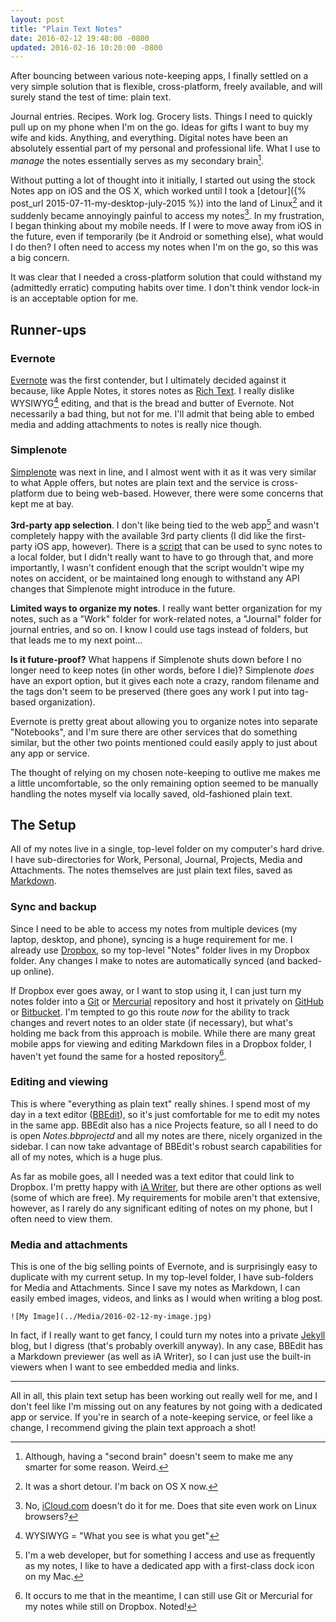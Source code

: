 ```yaml
---
layout: post
title: "Plain Text Notes"
date: 2016-02-12 19:48:00 -0800
updated: 2016-02-16 10:20:00 -0800
---
```


After bouncing between various note-keeping apps, I finally settled on a very simple solution that is flexible, cross-platform, freely available, and will surely stand the test of time: plain text.

<!--more-->

Journal entries. Recipes. Work log. Grocery lists. Things I need to quickly pull up on my phone when I'm on the go. Ideas for gifts I want to buy my wife and kids. Anything, and everything. Digital notes have been an absolutely essential part of my personal and professional life. What I use to *manage* the notes essentially serves as my secondary brain[^1].

Without putting a lot of thought into it initially, I started out using the stock Notes app on iOS and the OS X, which worked until I took a [detour]({% post_url 2015-07-11-my-desktop-july-2015 %}) into the land of Linux[^2] and it suddenly became annoyingly painful to access my notes[^3]. In my frustration, I began thinking about my mobile needs. If I were to move away from iOS in the future, even if temporarily (be it Android or something else), what would I do then? I often need to access my notes when I'm on the go, so this was a big concern.

It was clear that I needed a cross-platform solution that could withstand my (admittedly erratic) computing habits over time. I don't think vendor lock-in is an acceptable option for me.

## Runner-ups

### Evernote

[Evernote](http://evernote.com) was the first contender, but I ultimately decided against it because, like Apple Notes, it stores notes as [Rich Text](https://en.wikipedia.org/wiki/Rich_Text_Format). I really dislike WYSIWYG[^4] editing, and that is the bread and butter of Evernote. Not necessarily a bad thing, but not for me. I'll admit that being able to embed media and adding attachments to notes is really nice though.

### Simplenote

[Simplenote](http://simplenote.com) was next in line, and I almost went with it as it was very similar to what Apple offers, but notes are plain text and the service is cross-platform due to being web-based. However, there were some concerns that kept me at bay.

**3rd-party app selection**. I don't like being tied to the web app[^5] and wasn't completely happy with the available 3rd party clients (I did like the first-party iOS app, however). There is a [script](http://fletcherpenney.net/other_projects/simplenotesync/) that can be used to sync notes to a local folder, but I didn't really want to have to go through that, and more importantly, I wasn't confident enough that the script wouldn't wipe my notes on accident, or be maintained long enough to withstand any API changes that Simplenote might introduce in the future.

**Limited ways to organize my notes**. I really want better organization for my notes, such as a "Work" folder for work-related notes, a "Journal" folder for journal entries, and so on. I know I could use tags instead of folders, but that leads me to my next point...

**Is it future-proof?** What happens if Simplenote shuts down before I no longer need to keep notes (in other words, before I die)? Simplenote *does* have an export option, but it gives each note a crazy, random filename and the tags don't seem to be preserved (there goes any work I put into tag-based organization).

Evernote is pretty great about allowing you to organize notes into separate "Notebooks", and I'm sure there are other services that do something similar, but the other two points mentioned could easily apply to just about any app or service.

The thought of relying on my chosen note-keeping to outlive me makes me a little uncomfortable, so the only remaining option seemed to be manually handling the notes myself via locally saved, old-fashioned plain text.

## The Setup

All of my notes live in a single, top-level folder on my computer's hard drive. I have sub-directories for Work, Personal, Journal, Projects, Media and Attachments. The notes themselves are just plain text files, saved as [Markdown](https://daringfireball.net/projects/markdown/).

### Sync and backup

Since I need to be able to access my notes from multiple devices (my laptop, desktop, and phone), syncing is a huge requirement for me. I already use [Dropbox](http://dropbox.com), so my top-level "Notes" folder lives in my Dropbox folder. Any changes I make to notes are automatically synced (and backed-up online).

If Dropbox ever goes away, or I want to stop using it, I can just turn my notes folder into a [Git](https://git-scm.com) or [Mercurial](https://www.mercurial-scm.org) repository and host it privately on [GitHub](http://github.com) or [Bitbucket](http://bitbucket.org). I'm tempted to go this route *now* for the ability to track changes and revert notes to an older state (if necessary), but what's holding me back from this approach is mobile. While there are many great mobile apps for viewing and editing Markdown files in a Dropbox folder, I haven't yet found the same for a hosted repository[^6].

### Editing and viewing

This is where "everything as plain text" really shines. I spend most of my day in a text editor ([BBEdit](http://www.barebones.com/products/bbedit/)), so it's just comfortable for me to edit my notes in the same app. BBEdit also has a nice Projects feature, so all I need to do is open *Notes.bbprojectd* and all my notes are there, nicely organized in the sidebar. I can now take advantage of BBEdit's robust search capabilities for all of my notes, which is a huge plus.

As far as mobile goes, all I needed was a text editor that could link to Dropbox. I'm pretty happy with [iA Writer](https://ia.net/writer), but there are other options as well (some of which are free). My requirements for mobile aren't that extensive, however, as I rarely do any significant editing of notes on my phone, but I often need to view them.

### Media and attachments

This is one of the big selling points of Evernote, and is surprisingly easy to duplicate with my current setup. In my top-level folder, I have sub-folders for Media and Attachments. Since I save my notes as Markdown, I can easily embed images, videos, and links as I would when writing a blog post.

    ![My Image](../Media/2016-02-12-my-image.jpg)

In fact, if I really want to get fancy, I could turn my notes into a private [Jekyll](https://jekyllrb.com) blog, but I digress (that's probably overkill anyway). In any case, BBEdit has a Markdown previewer (as well as iA Writer), so I can just use the built-in viewers when I want to see embedded media and links.

-----

All in all, this plain text setup has been working out really well for me, and I don't feel like I'm missing out on any features by not going with a dedicated app or service. If you're in search of a note-keeping service, or feel like a change, I recommend giving the plain text approach a shot!

[^1]: Although, having a "second brain" doesn't seem to make me any smarter for some reason. Weird.

[^2]: It was a short detour. I'm back on OS X now.

[^3]: No, [iCloud.com](http://icloud.com) doesn't do it for me. Does that site even work on Linux browsers?

[^4]: WYSIWYG = "What you see is what you get"

[^5]: I'm a web developer, but for something I access and use as frequently as my notes, I like to have a dedicated app with a first-class dock icon on my Mac.

[^6]: It occurs to me that in the meantime, I can still use Git or Mercurial for my notes while still on Dropbox. Noted!
